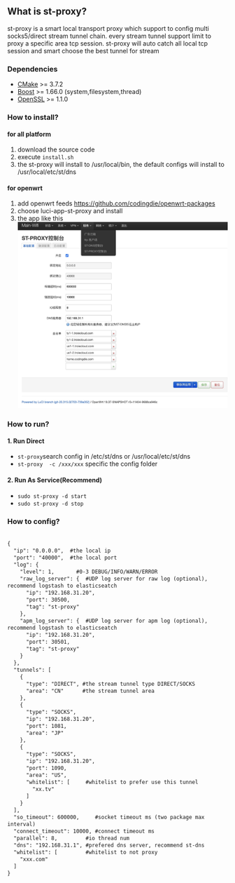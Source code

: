 ## What is st-proxy?  
st-proxy is a smart local transport proxy which support to config multi socks5/direct stream tunnel chain. every stream tunnel support limit to proxy a specific area tcp session. st-proxy will auto catch all local tcp session and smart choose the best tunnel for stream

### Dependencies
- [CMake](https://cmake.org/) >= 3.7.2
- [Boost](http://www.boost.org/) >= 1.66.0 (system,filesystem,thread)
- [OpenSSL](https://www.openssl.org/) >= 1.1.0

### How to install?  
#### for all platform  
1. download the source code
2. execute ```install.sh```
3. the st-proxy will install to /usr/local/bin, the default configs will install to /usr/local/etc/st/dns   
#### for openwrt 
1. add openwrt feeds https://github.com/codingdie/openwrt-packages 
2. choose luci-app-st-proxy and install
3. the app like this![image](docs/st-proxy-openwrt.jpg)

### How to run?  
#### 1. Run Direct  
*  `st-proxy`search config in /etc/st/dns or /usr/local/etc/st/dns
*  `st-proxy  -c /xxx/xxx`  specific the config folder
#### 2. Run As Service(Recommend)
*  `sudo st-proxy -d start`  
*  `sudo st-proxy -d stop`  

### How to config?  
```

{
  "ip": "0.0.0.0",  #the local ip
  "port": "40000",  #the local port
  "log": {
    "level": 1,       #0-3 DEBUG/INFO/WARN/ERROR
    "raw_log_server": {  #UDP log server for raw log (optional), recommend logstash to elasticseatch
      "ip": "192.168.31.20",
      "port": 30500,
      "tag": "st-proxy"
    },
    "apm_log_server": {  #UDP log server for apm log (optional), recommend logstash to elasticseatch
      "ip": "192.168.31.20",
      "port": 30501,
      "tag": "st-proxy"
    }
  },
  "tunnels": [
    {
      "type": "DIRECT", #the stream tunnel type DIRECT/SOCKS
      "area": "CN"      #the stream tunnel area
    },
    {
      "type": "SOCKS",
      "ip": "192.168.31.20",
      "port": 1081,
      "area": "JP"
    },
    {
      "type": "SOCKS",
      "ip": "192.168.31.20",
      "port": 1090,
      "area": "US",
      "whitelist": [     #whitelist to prefer use this tunnel
        "xx.tv"
      ]
    }
  ],
  "so_timeout": 600000,     #socket timeout ms (two package max interval)
  "connect_timeout": 10000, #connect timeout ms
  "parallel": 8,         #io thread num 
  "dns": "192.168.31.1", #prefered dns server, recommend st-dns
  "whitelist": [         #whitelist to not proxy
    "xxx.com"
  ]
}
```

     

